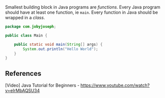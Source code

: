 Smallest building block in Java programs are _functions_. Every Java program should have at least one function, ie `main`. Every function in Java should be wrapped in a _class_.

```java
package com.jobyjoseph;

public class Main {

    public static void main(String[] args) {
	    System.out.println("Hello World");
    }
}
```

## References

[Video] Java Tutorial for Beginners - https://www.youtube.com/watch?v=eIrMbAQSU34
